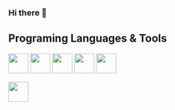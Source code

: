 ### Hi there 👋

<!--
**shirashko/shirashko** is a ✨ _special_ ✨ repository because its `README.md` (this file) appears on your GitHub profile.

Here are some ideas to get you started:

- 🔭 I’m currently working on ...
- 🌱 I’m currently learning ...
- 👯 I’m looking to collaborate on ...![Uploading photo.jpg…]()

- 🤔 I’m looking for help with ...
- 💬 Ask me about ...
- 📫 How to reach me: ...
- 😄 Pronouns: ...
- ⚡ Fun fact: ...
-->

## Programing Languages & Tools

<img src="https://www.svgrepo.com/show/376344/python.svg" width= "40" height= "40">

<img src="https://w7.pngwing.com/pngs/578/816/png-transparent-java-class-file-java-platform-standard-edition-java-development-kit-java-runtime-environment-coffee-jar-text-class-orange-thumbnail.png" width= "40" height= "40">

<img src="https://cdn-icons-png.flaticon.com/512/6132/6132222.png" width= "40" height= "40">

<img src="https://cdn.icon-icons.com/icons2/2415/PNG/512/c_original_logo_icon_146611.png" width= "40" height= "40">

<img src="https://logotyp.us/files/r.svg" width= "40" height= "40">

<img src="https://e7.pngegg.com/pngimages/717/647/png-clipart-logo-karlovac-brand-graphic-design-font-matlab-logo-karlovac-thumbnail.png
" width= "40" height= "40">

